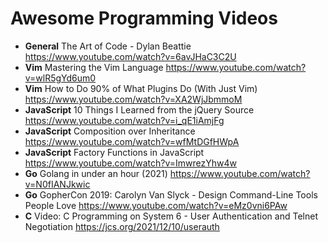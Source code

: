 # Awesome Programming Videos

+ **General** The Art of Code - Dylan Beattie https://www.youtube.com/watch?v=6avJHaC3C2U
+ **Vim** Mastering the Vim Language https://www.youtube.com/watch?v=wlR5gYd6um0
+ **Vim** How to Do 90% of What Plugins Do (With Just Vim) https://www.youtube.com/watch?v=XA2WjJbmmoM
+ **JavaScript** 10 Things I Learned from the jQuery Source https://www.youtube.com/watch?v=i_qE1iAmjFg
+ **JavaScript** Composition over Inheritance https://www.youtube.com/watch?v=wfMtDGfHWpA
+ **JavaScript** Factory Functions in JavaScript https://www.youtube.com/watch?v=ImwrezYhw4w
+ **Go** Golang in under an hour (2021) https://www.youtube.com/watch?v=N0fIANJkwic
+ **Go** GopherCon 2019: Carolyn Van Slyck - Design Command-Line Tools People Love https://www.youtube.com/watch?v=eMz0vni6PAw
+ **C** Video: C Programming on System 6 - User Authentication and Telnet Negotiation https://jcs.org/2021/12/10/userauth
